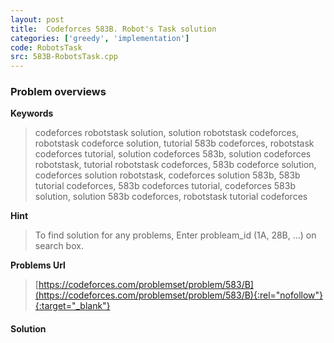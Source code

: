 ```yaml
---
layout: post
title:  Codeforces 583B. Robot's Task solution
categories: ['greedy', 'implementation']
code: RobotsTask
src: 583B-RobotsTask.cpp
---
```

### **Problem overviews**

**Keywords**
> codeforces robotstask solution, solution robotstask codeforces, robotstask codeforce solution, tutorial 583b codeforces, robotstask codeforces tutorial, solution codeforces 583b, solution codeforces robotstask, tutorial robotstask codeforces, 583b codeforce solution, codeforces solution robotstask, codeforces solution 583b, 583b tutorial codeforces, 583b codeforces tutorial, codeforces 583b solution, solution 583b codeforces, robotstask tutorial codeforces

**Hint**
> To find solution for any problems, Enter probleam_id (1A, 28B, ...) on search box. 

**Problems Url**
> [https://codeforces.com/problemset/problem/583/B](https://codeforces.com/problemset/problem/583/B){:rel="nofollow"}{:target="_blank"}

#### **Solution**



